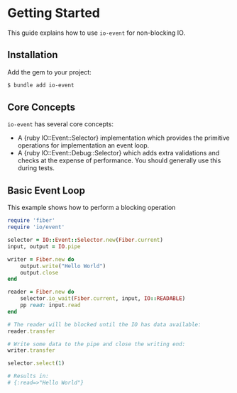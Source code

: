 # Getting Started

This guide explains how to use `io-event` for non-blocking IO.

## Installation

Add the gem to your project:

~~~ bash
$ bundle add io-event
~~~

## Core Concepts

`io-event` has several core concepts:

- A {ruby IO::Event::Selector} implementation which provides the primitive operations for implementation an event loop.
- A {ruby IO::Event::Debug::Selector} which adds extra validations and checks at the expense of performance. You should generally use this during tests.

## Basic Event Loop

This example shows how to perform a blocking operation 

```ruby
require 'fiber'
require 'io/event'

selector = IO::Event::Selector.new(Fiber.current)
input, output = IO.pipe

writer = Fiber.new do
	output.write("Hello World")
	output.close
end

reader = Fiber.new do
	selector.io_wait(Fiber.current, input, IO::READABLE)
	pp read: input.read
end

# The reader will be blocked until the IO has data available:
reader.transfer

# Write some data to the pipe and close the writing end:
writer.transfer

selector.select(1)

# Results in:
# {:read=>"Hello World"}
```
